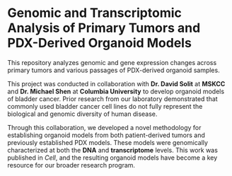 
**Genomic and Transcriptomic Analysis of Primary Tumors and PDX-Derived Organoid Models**
=========================================================================================

This repository analyzes genomic and gene expression changes across primary tumors and various passages of PDX-derived organoid samples.

This project was conducted in collaboration with **Dr. David Solit** at **MSKCC** and **Dr. Michael Shen** at **Columbia University** to develop organoid models of bladder cancer. Prior research from our laboratory demonstrated that commonly used bladder cancer cell lines do not fully represent the biological and genomic diversity of human disease.

Through this collaboration, we developed a novel methodology for establishing organoid models from both patient-derived tumors and previously established PDX models. These models were genomically characterized at both the **DNA** and **transcriptome** levels. This work was published in _Cell_, and the resulting organoid models have become a key resource for our broader research program.


